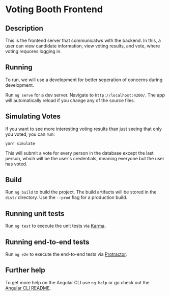 # Voting Booth Frontend

## Description

This is the frontend server that communicatws with the backend. In this, a user can view candidate information, view voting results, and vote, where voting requores logging in.

## Running

To run, we will use a development for better seperation of concerns during development.

Run `ng serve` for a dev server. Navigate to `http://localhost:4200/`. The app will automatically reload if you change any of the source files.

## Simulating Votes

If you want to see more interesting voting results than just seeing that only you voted, you can run:
```
yarn simulate
```
This will submit a vote for every person in the database except the last person, which will be the user's credentials, meaning everyone but the user has voted.

## Build

Run `ng build` to build the project. The build artifacts will be stored in the `dist/` directory. Use the `--prod` flag for a production build.

## Running unit tests

Run `ng test` to execute the unit tests via [Karma](https://karma-runner.github.io).

## Running end-to-end tests

Run `ng e2e` to execute the end-to-end tests via [Protractor](http://www.protractortest.org/).

## Further help

To get more help on the Angular CLI use `ng help` or go check out the [Angular CLI README](https://github.com/angular/angular-cli/blob/master/README.md).
